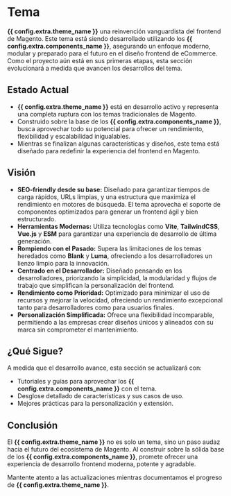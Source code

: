 # Tema

**{{ config.extra.theme_name }}** una reinvención vanguardista del frontend de Magento. Este tema está siendo desarrollado utilizando los **{{ config.extra.components_name }}**, asegurando un enfoque moderno, modular y preparado para el futuro en el diseño frontend de eCommerce. Como el proyecto aún está en sus primeras etapas, esta sección evolucionará a medida que avancen los desarrollos del tema.

## Estado Actual
- **{{ config.extra.theme_name }}** está en desarrollo activo y representa una completa ruptura con los temas tradicionales de Magento.
- Construido sobre la base de los **{{ config.extra.components_name }}**, busca aprovechar todo su potencial para ofrecer un rendimiento, flexibilidad y escalabilidad inigualables.
- Mientras se finalizan algunas características y diseños, este tema está diseñado para redefinir la experiencia del frontend en Magento.

## Visión
- **SEO-friendly desde su base:** Diseñado para garantizar tiempos de carga rápidos, URLs limpias, y una estructura que maximiza el rendimiento en motores de búsqueda. El tema aprovecha el soporte de componentes optimizados para generar un frontend ágil y bien estructurado.
- **Herramientas Modernas:** Utiliza tecnologías como **Vite**, **TailwindCSS**, **Vue.js** y **ESM** para garantizar una experiencia de desarrollo de última generación.
- **Rompiendo con el Pasado:** Supera las limitaciones de los temas heredados como **Blank** y **Luma**, ofreciendo a los desarrolladores un lienzo limpio para la innovación.
- **Centrado en el Desarrollador:** Diseñado pensando en los desarrolladores, priorizando la simplicidad, la modularidad y flujos de trabajo que simplifican la personalización del frontend.
- **Rendimiento como Prioridad:** Optimizado para minimizar el uso de recursos y mejorar la velocidad, ofreciendo un rendimiento excepcional tanto para desarrolladores como para usuarios finales.
- **Personalización Simplificada:** Ofrece una flexibilidad incomparable, permitiendo a las empresas crear diseños únicos y alineados con su marca sin comprometer el mantenimiento.

## ¿Qué Sigue?
A medida que el desarrollo avance, esta sección se actualizará con:

- Tutoriales y guías para aprovechar los **{{ config.extra.components_name }}** con el tema.
- Desglose detallado de características y sus casos de uso.
- Mejores prácticas para la personalización y extensión.

## Conclusión
El **{{ config.extra.theme_name }}** no es solo un tema, sino un paso audaz hacia el futuro del ecosistema de Magento. Al construir sobre la sólida base de los **{{ config.extra.components_name }}**, promete ofrecer una experiencia de desarrollo frontend moderna, potente y agradable.

Mantente atento a las actualizaciones mientras documentamos el progreso de **{{ config.extra.theme_name }}**.
